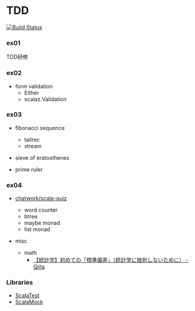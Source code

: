 TDD
===

[![Build Status][travis-image]][travis-url]

### ex01
TDD研修

### ex02
- form validation
    - Either
    - scalaz.Validation

### ex03
- fibonacci sequence
    - tailrec
    - stream

- sieve of eratosthenes
- prime ruler

### ex04
- [chatwork/scala-quiz](https://github.com/chatwork/scala-quiz)
    - word counter
    - btree
    - maybe monad
    - list monad

- misc
    - math
        - [【統計学】初めての「標準偏差」（統計学に挫折しないために） - Qiita](http://qiita.com/kenmatsu4/items/e6c6acb289c02609e619)


### Libraries
- [ScalaTest](http://scalatest.org/)
- [ScalaMock](http://scalamock.org/)

[travis-url]: http://travis-ci.org/kane-group/TDD
[travis-image]: https://secure.travis-ci.org/kane-group/TDD.svg?branch=master
